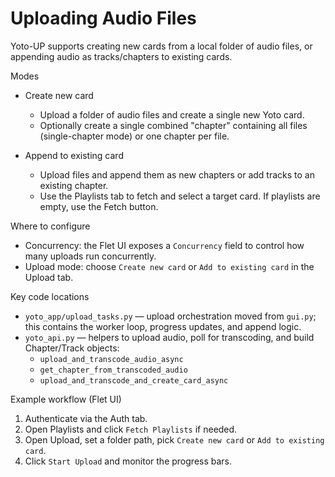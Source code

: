# Uploading Audio Files

Yoto-UP supports creating new cards from a local folder of audio files, or appending audio as tracks/chapters to existing cards.

Modes

- Create new card
  - Upload a folder of audio files and create a single new Yoto card.
  - Optionally create a single combined "chapter" containing all files (single-chapter mode) or one chapter per file.

- Append to existing card
  - Upload files and append them as new chapters or add tracks to an existing chapter.
  - Use the Playlists tab to fetch and select a target card. If playlists are empty, use the Fetch button.

Where to configure

- Concurrency: the Flet UI exposes a `Concurrency` field to control how many uploads run concurrently.
- Upload mode: choose `Create new card` or `Add to existing card` in the Upload tab.

Key code locations

- `yoto_app/upload_tasks.py` — upload orchestration moved from `gui.py`; this contains the worker loop, progress updates, and append logic.
- `yoto_api.py` — helpers to upload audio, poll for transcoding, and build Chapter/Track objects:
  - `upload_and_transcode_audio_async`
  - `get_chapter_from_transcoded_audio`
  - `upload_and_transcode_and_create_card_async`

Example workflow (Flet UI)

1. Authenticate via the Auth tab.
2. Open Playlists and click `Fetch Playlists` if needed.
3. Open Upload, set a folder path, pick `Create new card` or `Add to existing card`.
4. Click `Start Upload` and monitor the progress bars.

